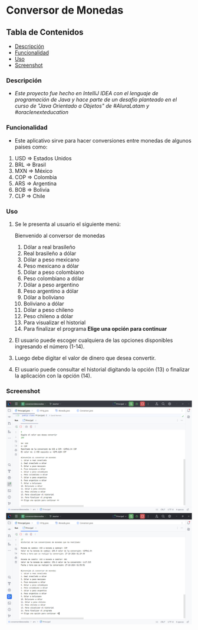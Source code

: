 # Conversor de Monedas

## Tabla de Contenidos
- [Descripción](#descripción)
- [Funcionalidad](#funcionalidad)
- [Uso](#uso)
- [Screenshot](#screenshot)

### Descripción
- *Este proyecto fue hecho en IntelliJ IDEA con el lenguaje de programación de Java y hace parte de un desafío planteado en el curso de "Java Orientado a Objetos" de #AluraLatam y #oraclenexteducation*

### Funcionalidad
- Este aplicativo sirve para hacer conversiones entre monedas de algunos paises como:

1. USD => Estados Unidos
2. BRL => Brasil
3. MXN => México
4. COP => Colombia
5. ARS => Argentina
6. BOB => Bolivia
7. CLP => Chile

### Uso
1. Se le presenta al usuario el siguiente menú:

   Bienvenido al conversor de monedas
   1. Dólar a real brasileño
   2. Real brasileño a dólar
   3. Dólar a peso mexicano
   4. Peso mexicano a dólar
   5. Dólar a peso colombiano
   6. Peso colombiano a dólar
   7. Dólar a peso argentino
   8. Peso argentino a dólar
   9. Dólar a boliviano
   10. Boliviano a dólar
   11. Dólar a peso chileno
   12. Peso chileno a dólar
   13. Para visualizar el historial
   14. Para finalizar el programa
   **Elige una opción para continuar**

2. El usuario puede escoger cualquiera de las opciones disponibles ingresando el número (1-14).
3. Luego debe digitar el valor de dinero que desea convertir.
4. El usuario puede consultar el historial digitando la opción (13) o finalizar la aplicación con la opción (14).

### Screenshot
![Captura de pantalla del programa](images/Captura.PNG)
![Captura de pantalla del historial del programa](images/Captura2.PNG)
